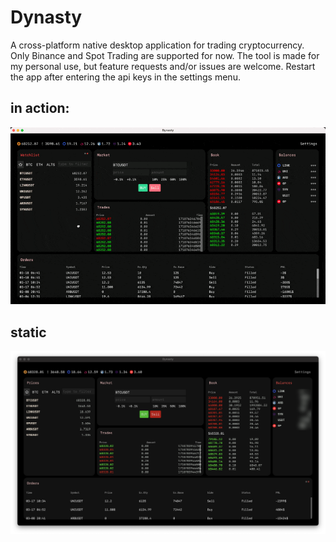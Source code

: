 # Dynasty
A cross-platform native desktop application for trading cryptocurrency. Only Binance and Spot Trading are supported for now. The tool is made for my personal use, but feature requests and/or issues are welcome.
Restart the app after entering the api keys in the settings menu.

## in action:
![CleanShot 2023-09-16 at 20 04 26](assets/demo.gif)

## static
![CleanShot 2023-09-16 at 20 04 26](assets/demo.png)


